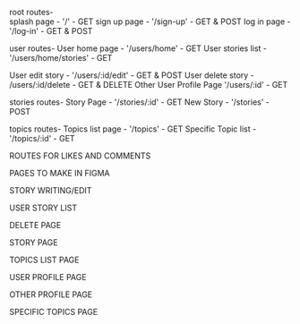 

root routes-        
splash page - '/' - GET
sign up page - '/sign-up' - GET & POST
log in page - '/log-in' - GET & POST

user routes-
User home page - '/users/home' - GET
User stories list - '/users/home/stories' - GET
<!-- User new story - '/users/home/stories' - POST -->
User edit story - '/users/:id/edit' - GET & POST
User delete story -  /users/:id/delete - GET & DELETE
Other User Profile Page '/users/:id' - GET

stories routes-
Story Page - '/stories/:id' - GET
New Story - '/stories' - POST

topics routes-
Topics list page - '/topics' - GET
Specific Topic list - '/topics/:id' - GET

ROUTES FOR LIKES AND COMMENTS


PAGES TO MAKE IN FIGMA

STORY WRITING/EDIT

USER STORY LIST

DELETE PAGE

STORY PAGE

TOPICS LIST PAGE

USER PROFILE PAGE

OTHER PROFILE PAGE

SPECIFIC TOPICS PAGE
